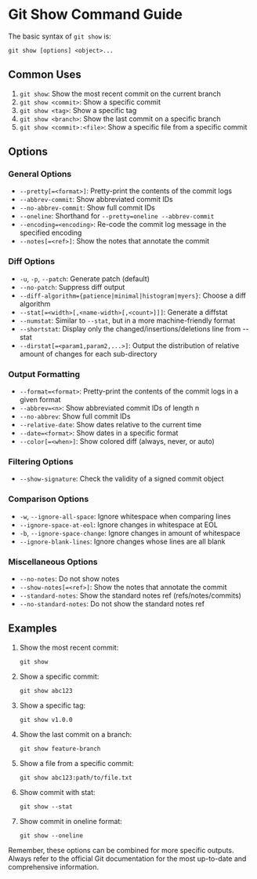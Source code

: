 # Git Show Command Guide

The basic syntax of `git show` is:

```
git show [options] <object>...
```

## Common Uses

1. `git show`: Show the most recent commit on the current branch
2. `git show <commit>`: Show a specific commit
3. `git show <tag>`: Show a specific tag
4. `git show <branch>`: Show the last commit on a specific branch
5. `git show <commit>:<file>`: Show a specific file from a specific commit

## Options

### General Options

- `--pretty[=<format>]`: Pretty-print the contents of the commit logs
- `--abbrev-commit`: Show abbreviated commit IDs
- `--no-abbrev-commit`: Show full commit IDs
- `--oneline`: Shorthand for `--pretty=oneline --abbrev-commit`
- `--encoding=<encoding>`: Re-code the commit log message in the specified encoding
- `--notes[=<ref>]`: Show the notes that annotate the commit

### Diff Options

- `-u`, `-p`, `--patch`: Generate patch (default)
- `--no-patch`: Suppress diff output
- `--diff-algorithm={patience|minimal|histogram|myers}`: Choose a diff algorithm
- `--stat[=<width>[,<name-width>[,<count>]]]`: Generate a diffstat
- `--numstat`: Similar to `--stat`, but in a more machine-friendly format
- `--shortstat`: Display only the changed/insertions/deletions line from --stat
- `--dirstat[=<param1,param2,...>]`: Output the distribution of relative amount of changes for each sub-directory

### Output Formatting

- `--format=<format>`: Pretty-print the contents of the commit logs in a given format
- `--abbrev=<n>`: Show abbreviated commit IDs of length n
- `--no-abbrev`: Show full commit IDs
- `--relative-date`: Show dates relative to the current time
- `--date=<format>`: Show dates in a specific format
- `--color[=<when>]`: Show colored diff (always, never, or auto)

### Filtering Options

- `--show-signature`: Check the validity of a signed commit object

### Comparison Options

- `-w`, `--ignore-all-space`: Ignore whitespace when comparing lines
- `--ignore-space-at-eol`: Ignore changes in whitespace at EOL
- `-b`, `--ignore-space-change`: Ignore changes in amount of whitespace
- `--ignore-blank-lines`: Ignore changes whose lines are all blank

### Miscellaneous Options

- `--no-notes`: Do not show notes
- `--show-notes[=<ref>]`: Show the notes that annotate the commit
- `--standard-notes`: Show the standard notes ref (refs/notes/commits)
- `--no-standard-notes`: Do not show the standard notes ref

## Examples

1. Show the most recent commit:
   ```
   git show
   ```

2. Show a specific commit:
   ```
   git show abc123
   ```

3. Show a specific tag:
   ```
   git show v1.0.0
   ```

4. Show the last commit on a branch:
   ```
   git show feature-branch
   ```

5. Show a file from a specific commit:
   ```
   git show abc123:path/to/file.txt
   ```

6. Show commit with stat:
   ```
   git show --stat
   ```

7. Show commit in oneline format:
   ```
   git show --oneline
   ```

Remember, these options can be combined for more specific outputs. Always refer to the official Git documentation for the most up-to-date and comprehensive information.
